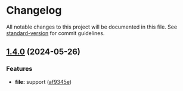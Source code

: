 # Changelog

All notable changes to this project will be documented in this file. See [standard-version](https://github.com/conventional-changelog/standard-version) for commit guidelines.

## [1.4.0](https://github.com/snomiao/intemp/compare/v1.3.0...v1.4.0) (2024-05-26)


### Features

* **file:** support ([af9345e](https://github.com/snomiao/intemp/commit/af9345ea634f7ece2011084713d6320d5317efd5))
